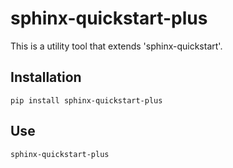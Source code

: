 # sphinx-quickstart-plus

This is a utility tool that extends 'sphinx-quickstart'.

## Installation

```
pip install sphinx-quickstart-plus
```

## Use

```
sphinx-quickstart-plus
```
